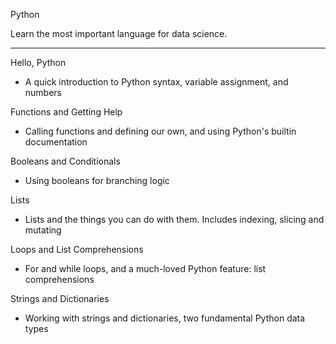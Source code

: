 Python

Learn the most important language for data science.

- - - -

Hello, Python
* A quick introduction to Python syntax, variable assignment, and numbers

Functions and Getting Help
* Calling functions and defining our own, and using Python's builtin documentation  

Booleans and Conditionals
* Using booleans for branching logic

Lists
* Lists and the things you can do with them. Includes indexing, slicing and mutating

Loops and List Comprehensions
* For and while loops, and a much-loved Python feature: list comprehensions

Strings and Dictionaries
* Working with strings and dictionaries, two fundamental Python data types
